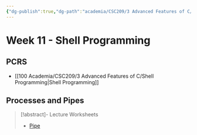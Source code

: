 ```yaml
---
{"dg-publish":true,"dg-path":"academia/CSC209/3 Advanced Features of C/Week 11 - Shell Programming.md","permalink":"/academia/csc-209/3-advanced-features-of-c/week-11-shell-programming/","tags":["cs","lecture","note","university"],"created":"2025-03-24T23:49:01.117-04:00","updated":"2025-03-24T23:51:04.022-04:00"}
---
```



# Week 11 - Shell Programming

## PCRS

- [[100 Academia/CSC209/3 Advanced Features of C/Shell Programming\|Shell Programming]]

## Processes and Pipes

> [!abstract]- Lecture Worksheets
> - [Pipe](https://share.goodnotes.com/s/kZ8ORvresIViGpnitSDLH4)
